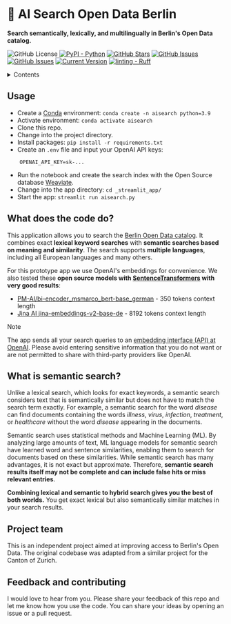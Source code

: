 # 🐻 AI Search Open Data Berlin

**Search semantically, lexically, and multilingually in Berlin's Open Data catalog.**

![GitHub License](https://img.shields.io/github/license/tifa365/ai_search_open_data_berlin)
[![PyPI - Python](https://img.shields.io/badge/python-v3.9+-blue.svg)](https://github.com/tifa365/ai_search_open_data_berlin)
[![GitHub Stars](https://img.shields.io/github/stars/tifa365/ai_search_open_data_berlin.svg)](https://github.com/tifa365/ai_search_open_data_berlin/stargazers)
[![GitHub Issues](https://img.shields.io/github/issues/tifa365/ai_search_open_data_berlin.svg)](https://github.com/tifa365/ai_search_open_data_berlin/issues)
[![GitHub Issues](https://img.shields.io/github/issues-pr/tifa365/ai_search_open_data_berlin.svg)](https://img.shields.io/github/issues-pr/tifa365/ai_search_open_data_berlin)
[![Current Version](https://img.shields.io/badge/version-0.1-green.svg)](https://github.com/tifa365/ai_search_open_data_berlin)
<a href="https://github.com/astral-sh/ruff"><img alt="linting - Ruff" class="off-glb" loading="lazy" src="https://img.shields.io/endpoint?url=https://raw.githubusercontent.com/astral-sh/ruff/main/assets/badge/v2.json"></a>

<details>
<summary>Contents</summary>

- [Usage](#usage)
- [What does the code do?](#what-does-the-code-do)
- [What is semantic search?](#what-is-semantic-search)
- [Project team](#project-team)
- [Feedback and contributing](#feedback-and-contributing)

</details>

## Usage

- Create a [Conda](https://conda.io/projects/conda/en/latest/index.html) environment: `conda create -n aisearch python=3.9`
- Activate environment: `conda activate aisearch`
- Clone this repo.
- Change into the project directory.
- Install packages: `pip install -r requirements.txt`
- Create an `.env` file and input your OpenAI API keys:

```
    OPENAI_API_KEY=sk-...
```

- Run the notebook and create the search index with the Open Source database [Weaviate](https://weaviate.io/).
- Change into the app directory: `cd _streamlit_app/`
- Start the app: `streamlit run aisearch.py`

## What does the code do?

This application allows you to search the [Berlin Open Data catalog](https://daten.berlin.de/). It combines exact **lexical keyword searches** with **semantic searches based on meaning and similarity**. The search supports **multiple languages**, including all European languages and many others.

For this prototype app we use OpenAI's embeddings for convenience. We also tested these **open source models with [SentenceTransformers](https://sbert.net/) with very good results**:

- [PM-AI/bi-encoder_msmarco_bert-base_german](https://huggingface.co/PM-AI/bi-encoder_msmarco_bert-base_german) - 350 tokens context length
- [Jina AI jina-embeddings-v2-base-de](https://huggingface.co/jinaai/jina-embeddings-v2-base-de) - 8192 tokens context length

> [!Note]
> The app sends all your search queries to an [embedding interface (API) at OpenAI](https://platform.openai.com/docs/guides/embeddings). Please avoid entering sensitive information that you do not want or are not permitted to share with third-party providers like OpenAI.

## What is semantic search?

Unlike a lexical search, which looks for exact keywords, a semantic search considers text that is semantically similar but does not have to match the search term exactly. For example, a semantic search for the word _disease_ can find documents containing the words _illness_, _virus_, _infection_, _treatment_, or _healthcare_ without the word _disease_ appearing in the documents.

Semantic search uses statistical methods and Machine Learning (ML). By analyzing large amounts of text, ML language models for semantic search have learned word and sentence similarities, enabling them to search for documents based on these similarities. While semantic search has many advantages, it is not exact but approximate. Therefore, **semantic search results itself may not be complete and can include false hits or miss relevant entries**.

**Combining lexical and semantic to hybrid search gives you the best of both worlds.** You get exact lexical but also semantically similar matches in your search results.

## Project team

This is an independent project aimed at improving access to Berlin's Open Data. The original codebase was adapted from a similar project for the Canton of Zurich.

## Feedback and contributing

I would love to hear from you. Please share your feedback of this repo and let me know how you use the code. You can share your ideas by opening an issue or a pull request.

